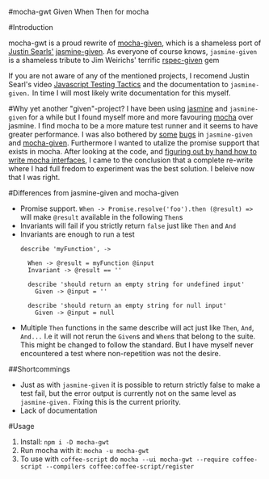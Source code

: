 #mocha-gwt
Given When Then for mocha

#Introduction

mocha-gwt is a proud rewrite of [mocha-given](https://github.com/rendro/mocha-given), which is a shameless port of [Justin Searls'](https://twitter.com/searls) [jasmine-given](https://github.com/searls/jasmine-given). As everyone of course knows, ```jasmine-given``` is a shameless tribute to Jim Weirichs' terrific [rspec-given](https://github.com/jimweirich/rspec-given) gem

If you are not aware of any of the mentioned projects, I recomend Justin Searl's video [Javascript Testing Tactics](https://www.youtube.com/watch?v=HHcEjAQ46Io) and the documentation to ```jasmine-given.``` In time I will most likely write documentation for this myself. 

#Why yet another "given"-project?
I have been using [jasmine](http://jasmine.github.io/) and ```jasmine-given``` for a while but I found myself more and more favouring [mocha](http://visionmedia.github.io/mocha/) over jasmine. I find mocha to be a more mature test runner and it seems to have greater performance. I was also bothered by [some](https://github.com/searls/jasmine-given/issues/25) [bugs](https://github.com/searls/jasmine-given/issues/28) in ```jasmine-given``` and [mocha-given](https://github.com/rendro/mocha-given/issues/2). Furthermore I wanted to utalize the promise support that exists in mocha. After looking at the code, and [figuring out by hand how to write mocha interfaces](https://github.com/visionmedia/mocha/issues/56), I came to the conclusion that a complete re-write where I had full fredom to experiment was the best solution. I beleive now that I was right.

#Differences from jasmine-given and mocha-given
 * Promise support. ```When -> Promise.resolve('foo').then (@result) =>``` will make ```@result``` available in the following ```Then```s
 * Invariants will fail if you strictly return ```false``` just like ```Then``` and ```And```
 * Invariants are enough to run a test
     ```
     describe 'myFunction', ->

       When -> @result = myFunction @input
       Invariant -> @result == ''

       describe 'should return an empty string for undefined input'
         Given -> @input = ''

       describe 'should return an empty string for null input'
         Given -> @input = null
     ```
 * Multiple ```Then``` functions in the same describe will act just like ```Then```, ```And```, ```And...``` I.e it will not rerun the ```Given```s and ```When```s that belong to the suite. This might be changed to follow the standard. But I have myself never encountered a test where non-repetition was not the desire.

##Shortcommings
 * Just as with ```jasmine-given``` it is possible to return strictly false to make a test fail, but the error output is currently not on the same level as ```jasmine-given.``` Fixing this is the current priority.
 * Lack of documentation

#Usage
 1. Install: ```npm i -D mocha-gwt```
 2. Run mocha with it: ```mocha -u mocha-gwt```
 3. To use with ```coffee-script``` do ```mocha --ui mocha-gwt --require coffee-script --compilers coffee:coffee-script/register```
